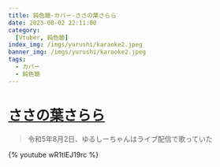 ```yaml
---
title: 鈍色聴-カバー-ささの葉さらら
date: 2023-08-02 22:11:00
category:
  [Vtuber, 鈍色聴]
index_img: /imgs/yurushi/karaoke2.jpeg
banner_img: /imgs/yurushi/karaoke2.jpeg
tags:
  - カバー
  - 鈍色聴
---
```


<script src='/js/diy/resize-ifram.js'></script>

# [ささの葉さらら](https://www.nicovideo.jp/watch/sm7552783)

> 令和5年8月2日、ゆるしーちゃんはライブ配信で歌っていた

{% youtube wR1tlEJ19rc %}


